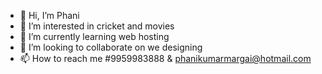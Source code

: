 - 👋 Hi, I’m Phani
- 👀 I’m interested in cricket and movies
- 🌱 I’m currently learning web hosting
- 💞️ I’m looking to collaborate on we designing
- 📫 How to reach me #9959983888 & phanikumarmargai@hotmail.com

<!---
MPkumar777/MPkumar777 is a ✨ special ✨ repository because its `README.md` (this file) appears on your GitHub profile.
You can click the Preview link to take a look at your changes.
--->
